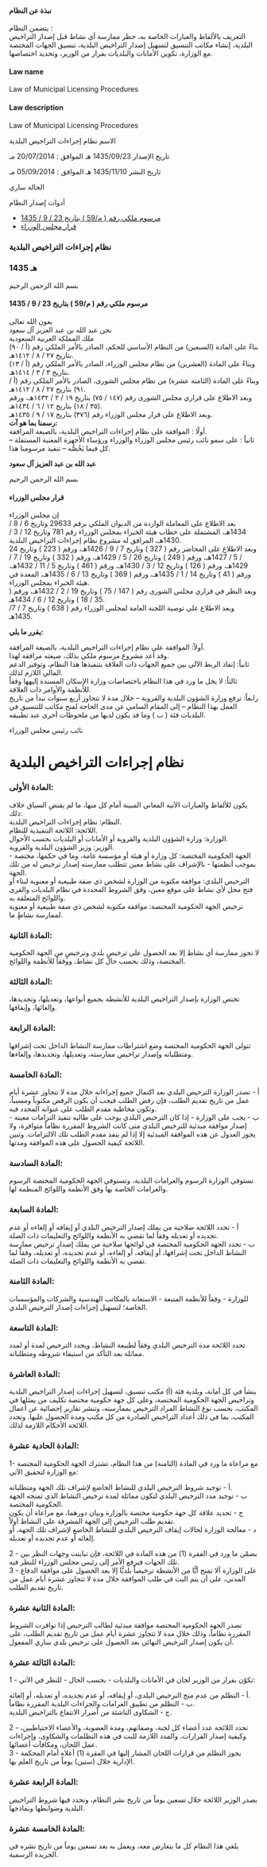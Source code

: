 #### نبذة عن النظام

يتضمن النظام :   
التعريف بالألفاظ والعبارات الخاصة به، حظر ممارسة أي نشاط قبل إصدار التراخيص البلدية، إنشاء مكاتب التنسيق لتسهيل إصدار التراخيص البلدية، تنسيق الجهات المختصة مع الوزارة، تكوين الأمانات والبلديات بقرار من الوزير، وتحديد اختصاصها. 

  


#### Law name

Law of Municipal Licensing Procedures 

#### Law description

Law of Municipal Licensing Procedures 


الاسم نظام إجراءات التراخيص البلدية

تاريخ الإصدار 1435/09/23 هـ الموافق : 20/07/2014 مـ

تاريخ النشر 1435/11/10 هـ الموافق : 05/09/2014 مـ 

الحالة ساري

أدوات إصدار النظام

  * [مرسوم ملكي رقم ( م/59 ) بتاريخ 23 / 9 / 1435](/BoeLaws/Laws/Viewer/b86c51c9-f6ce-41ba-89cf-a9b300c54b53?lawId=1dd4c3d4-f4e9-4c15-852f-a9a700f21cab)
  * [قرار مجلس الوزراء](/BoeLaws/Laws/Viewer/dc5458bb-8642-4044-950e-aa1501103295?lawId=1dd4c3d4-f4e9-4c15-852f-a9a700f21cab)




### نظام إجراءات التراخيص البلدية

### 1435 هـ

بسم الله الرحمن الرحيم

#### مرسوم ملكي رقم ( م/59 ) بتاريخ 23 / 9 / 1435

بعون الله تعالى   
نحن عبد الله بن عبد العزيز آل سعود   
ملك المملكة العربية السعودية  
بناءً على المادة (السبعين) من النظام الأساسي للحكم، الصادر بالأمر الملكي رقم (أ / ٩٠) بتاريخ ٢٧ / ٨ / ١٤١٢هـ.   
وبناءً على المادة (العشرين) من نظام مجلس الوزراء، الصادر بالأمر الملكي رقم (أ / ١٣) بتاريخ ٣ / ٣ / ١٤١٤هـ.   
وبناءً على المادة (الثامنة عشرة) من نظام مجلس الشورى، الصادر بالأمر الملكي رقم (أ / ٩١) بتاريخ ٢٧ / ٨ / ١٤١٢هـ.   
وبعد الاطلاع على قراري مجلس الشورى رقم (١٤٧ / ٧٥) بتاريخ ١٩ / ٢ / ١٤٣٢هـ، ورقم (٣٥ / ١٨) بتاريخ ١٢ / ٦ / ١٤٣٤هـ.   
وبعد الاطلاع على قرار مجلس الوزراء رقم (٣٧٦) بتاريخ ١٧ / ٩ / ١٤٣٥هـ.   
**رسمنا بما هو آت:**  
أولًا : الموافقة على نظام إجراءات التراخيص البلدية، بالصيغة المرافقة.   
ثانياً : على سمو نائب رئيس مجلس الوزراء والوزراء ورؤساء الأجهزة المعنية المستقلة – كل فيما يَخُصُّه – تنفيذ مرسومنا هذا. 

**عبد الله بن عبد العزيز آل سعود**

بسم الله الرحمن الرحيم

#### قرار مجلس الوزراء

إن مجلس الوزراء  
بعد الاطلاع على المعاملة الواردة من الديوان الملكي برقم 29633 وتاريخ 6 / 8 / 1434هـ، المشتملة على خطاب هيئة الخبراء بمجلس الوزراء رقم 781 وتاريخ 12 / 3 / 1430هـ، المرافق له مشروع نظام إجراءات التراخيص البلدية.  
وبعد الاطلاع على المحاضر رقم ( 327 ) وتاريخ 7 / 9 / 1426هـ، ورقم ( 223 ) وتاريخ 24 / 5 / 1427هـ، ورقم ( 249 ) وتاريخ 26 / 5 / 1429هـ، ورقم ( 332 ) وتاريخ 19 / 7 / 1429هـ، ورقم ( 126 ) وتاريخ 12 / 3 / 1430هـ، ورقم ( 461 ) وتاريخ 5 / 11 / 1432هـ، ورقم ( 41 ) وتاريخ 14 / 1 / 1435هـ، ورقم ( 369 ) وتاريخ 13 / 6 / 1435هـ، المعدة في هيئة الخبراء بمجلس الوزراء.  
وبعد النظر في قراري مجلس الشورى رقم ( 147 / 75 ) وتاريخ 19 / 2 / 1432هـ، ورقم ( 35 / 18 ) وتاريخ 12 / 6 / 1434هـ.  
وبعد الاطلاع على توصية اللجنة العامة لمجلس الوزراء رقم ( 638 ) وتاريخ 7 / 7/ 1435هـ.

**يقرر ما يلي:**

أولاً: الموافقة على نظام إجراءات التراخيص البلدية، بالصيغة المرافقة.  
وقد أعد مشروع مرسوم ملكي بذلك، صيغته مرافقة لهذا.  
ثانياً: إنفاذ الربط الآلي بين جميع الجهات ذات العلاقة بتنفيذها هذا النظام، وتوفير الدعم المالي اللازم لذلك.  
ثالثاً: لا يخل ما ورد في هذا النظام باختصاصات وزارة الإسكان المسندة إليهها وفقاً للأنظمة والأوامر ذات العلاقة.  
رابعاً: ترفع وزارة الشؤون البلدية والقروية – خلال مدة لا تتجاوز أربع سنوات تبدأ من تاريخ العمل بهذا النظام – إلى المقام السامي عن مدى الحاجة لفتح مكاتب للتنسيق في البلديات فئة ( ب ) وما قد يكون لديها من ملحوظات أخرى عند تطبيقه.

نائب رئيس مجلس الوزراء

# نظام إجراءات التراخيص البلدية

### المادة الأولى: 

يكون للألفاظ والعبارات الآتية المعاني المبينة أمام كل منها، ما لم يقتضِ السياق خلاف ذلك:   
النظام: نظام إجراءات التراخيص البلدية.  
اللائحة: اللائحة التنفيذية للنظام.  
الوزارة: وزارة الشؤون البلدية والقروية أو الأمانات أو البلديات بحسب الأحوال.  
الوزير: وزير الشؤون البلدية والقروية.  
الجهة الحكومية المختصة: كل وزارة أو هيئة أو مؤسسة عامة، وما في حكمها، مختصة - بموجب أنظمتها - بالإشراف على نشاط معين تتطلب ممارسته إصدار ترخيص له من تلك الجهة.  
الترخيص البلدي: موافقة مكتوبة من الوزارة لشخص ذي صفة طبيعية أو معنوية لبناء أو فتح محل لأي نشاط على موقع معين، وفق الشروط المحددة في نظام البلديات والقرى واللوائح المتعلقة به.  
ترخيص الجهة الحكومية المختصة: موافقة مكتوبة لشخص ذي صفة طبيعية أو معنوية لممارسة نشاطٍ ما. 

### المادة الثانية: 

لا تجوز ممارسة أي نشاط إلا بعد الحصول على ترخيصٍ بلدي وترخيصٍ من الجهة الحكومية المختصة، وذلك بحسب حال كل نشاط، ووفقاً للأنظمة واللوائح. 

### المادة الثالثة: 

تختص الوزارة بإصدار التراخيص البلدية للأنشطة بجميع أنواعها، وتعديلها، وتجديدها، وإلغائها، وإيقافها. 

### المادة الرابعة: 

تتولى الجهة الحكومية المختصة وضع اشتراطات ممارسة النشاط الداخل تحت إشرافها ومتطلباته وإصدار تراخيص ممارسته، وتعديلها، وتجديدها، وإلغاءها. 

### المادة الخامسة: 

أ - تصدر الوزارة الترخيص البلدي بعد اكتمال جميع إجراءاته خلال مدة لا تتجاوز عشرة أيام عمل من تاريخ تقديم الطلب، فإن رفض الطلب فيجب أن يكون الرفض مكتوباً ومسبباً، وتكون مخاطبة مقدم الطلب على عنوانه المحدد فيه.  
ب - يجب على الوزارة - إذا كان الترخيص البلدي يوجب على طالبه تنفيذ التزامات معينة - إصدار موافقة مبدئية للترخيص البلدي متى كانت الشروط المقررة نظاماً متوافرة، ولا يجوز العدول عن هذه الموافقة المبدئية إلا إذا لم ينفذ مقدم الطلب تلك الالتزامات. وتبين اللائحة كيفية الحصول على هذه الموافقة ومدتها. 

### المادة السادسة: 

تستوفي الوزارة الرسوم والغرامات البلدية، وتستوفي الجهة الحكومية المختصة الرسوم والغرامات الخاصة بها وفق الأنظمة واللوائح المنظمة لها. 

### المادة السابعة: 

أ - تحدد اللائحة صلاحية من يملك إصدار الترخيص البلدي أو إيقافه أو إلغاءه أو عدم تجديده أو تعديله وفقاً لما تقضي به الأنظمة واللوائح والتعليمات ذات الصلة.  
ب - تحدد الجهة الحكومية المختصة في لوائحها صلاحية من يملك إصدار ترخيص ممارسة النشاط الداخل تحت إشرافها، أو إيقافه، أو إلغاءه، أو عدم تجديده، أو تعديله، وفقاً لما تقضي به الأنظمة واللوائح والتعليمات ذات الصلة. 

### المادة الثامنة: 

للوزارة - وفقاً للأنظمة المتبعة - الاستعانة بالمكاتب الهندسية والشركات والمؤسسات الخاصة؛ لتسهيل إجراءات إصدار الترخيص البلدي. 

### المادة التاسعة: 

تحدد اللائحة مدة الترخيص البلدي وفقاً لطبيعة النشاط، ويجدد الترخيص لمدة أو لمدد مماثلة بعد التأكد من استيفاء شروطه ومتطلباته. 

### المادة العاشرة: 

ينشأ في كل أمانة، وبلدية فئة (أ) مكتب تنسيق، لتسهيل إجراءات إصدار التراخيص البلدية وتراخيص الجهة الحكومية المختصة، وعلى كل جهة حكومية مختصة تكليف من يمثلها في المكتب، بحسب نوع النشاط المراد الترخيص بممارسته، وتنشر تقارير إحصائية عن أعمال المكتب، بما في ذلك أعداد التراخيص الصادرة من كل مكتب ومدة الحصول عليها. وتحدد اللائحة الأحكام اللازمة لذلك. 

### المادة الحادية عشرة: 

1- مع مراعاة ما ورد في المادة (الثامنة) من هذا النظام، تشترك الجهة الحكومية المختصة مع الوزارة لتحقيق الآتي:

أ - توحيد شروط الترخيص البلدي للنشاط الخاضع لإشراف تلك الجهة ومتطلباته.  
ب - توحيد مدد الترخيص البلدي لتكون مماثلة لمدة ترخيص النشاط الذي تمنحه الجهة الحكومية المختصة.  
ج - تحديد علاقة كل جهة حكومية مختصة بالوزارة وبيان دورهما، مع مراعاة أن يكون تقديم طلب الترخيص إلى الجهة المشرفة على النشاط أولاً.  
د - معالجة الوزارة لحالات إيقاف الترخيص البلدي للنشاط الخاضع لإشراف تلك الجهة، أو إلغائه أو عدم تجديده أو تعديله.

2 - يضمّن ما ورد في الفقرة (1) من هذه المادة في اللائحة، فإن تباينت وجهات النظر بين تلك الجهات فيرفع الأمر إلى رئيس مجلس الوزراء للنظر فيه.  
3 - على الوزارة ألا تمنح أيًّا من الأنشطة ترخيصاً بلديًّا إلا بعد الحصول على موافقة الدفاع المدني، على أن يتم البت في طلب الموافقة خلال مدة لا تتجاوز عشرة أيام عمل من تاريخ تقديم الطلب. 

### المادة الثانية عشرة: 

تصدر الجهة الحكومية المختصة موافقة مبدئية لطالب الترخيص إذا توافرت الشروط المقررة نظاماً، وذلك خلال مدة لا تتجاوز عشرة أيام عمل من تاريخ تقديم الطلب، على أن يكون إصدار الترخيص النهائي بعد الحصول على ترخيص بلدي ساري المفعول. 

### المادة الثالثة عشرة: 

1 - تكوّن بقرار من الوزير لجان في الأمانات والبلديات - بحسب الحال - للنظر في الآتي:

أ - التظلم من عدم منح الترخيص البلدي، أو إيقافه، أو عدم تجديده، أو تعديله، أو إلغائه.  
ب - التظلم من تطبيق الغرامات والجزاءات البلدية المقررة نظاماً.  
ج - الشكاوى الناشئة من أضرار الانتفاع بالتراخيص البلدية.

2 - تحدد اللائحة عدد أعضاء كل لجنة، وصفاتهم، ومدة العضوية، والأعضاء الاحتياطيين، وكيفية إصدار القرارات، والمدد اللازمة للبت في هذه التظلمات والشكاوى، وإجراءات عمل اللجان، ومكافآت أعضائها.  
3 - يجوز التظلم من قرارات اللجان المشار إليها في الفقرة (1) أعلاه أمام المحكمة الإدارية خلال (ستين) يوماً من تاريخ العلم بها. 

### المادة الرابعة عشرة: 

يصدر الوزير اللائحة خلال تسعين يوماً من تاريخ نشر النظام، وتحدد فيها شروط التراخيص البلدية وضوابطها ونماذجها. 

### المادة الخامسة عشرة: 

يلغي هذا النظام كل ما يتعارض معه، ويعمل به بعد تسعين يوماً من تاريخ نشره في الجريدة الرسمية. 
